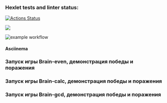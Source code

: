 ### Hexlet tests and linter status:
[![Actions Status](https://github.com/SvetlanaGreenFox/frontend-project-lvl1/workflows/hexlet-check/badge.svg)](https://github.com/SvetlanaGreenFox/frontend-project-lvl1/actions)

<a href="https://codeclimate.com/github/codeclimate/codeclimate/maintainability"><img src="https://api.codeclimate.com/v1/badges/a99a88d28ad37a79dbf6/maintainability" /></a>

![example workflow](https://github.com/SvetlanaGreenFox/frontend-project-lvl1/actions/workflows/linter-check.yml/badge.svg)

#### Asciinema

### Запуск игры Brain-even, демонстрация победы и поражения

<a href="https://asciinema.org/a/PXKkDsSFAREcGvQVFSuqDlOiu"></a>

### Запуск игры Brain-calc, демонстрация победы и поражения

<a href="https://asciinema.org/a/fptIQN5Y6GnrJmDzC6njYqqMW"></a>

### Запуск игры Brain-gcd, демонстрация победы и поражения

<a href="https://asciinema.org/a/JkECbbQ0hB4QjX4EujCXir1SO"></a>



